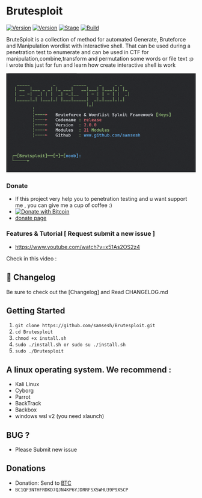 # Brutesploit

[![Version](https://img.shields.io/badge/Brutesploit-2.0.0-brightgreen.svg?maxAge=259200)]()
[![Version](https://img.shields.io/badge/Codename-Pretty-red.svg?maxAge=259200)]()
[![Stage](https://img.shields.io/badge/Release-Stable-brightgreen.svg)]()
[![Build](https://img.shields.io/badge/Supported_OS-Linux-orange.svg)]()

BruteSploit is a collection of method for automated Generate, Bruteforce and Manipulation wordlist with interactive shell.
That can be used during a penetration test to enumerate and can be used in CTF for manipulation,combine,transform and permutation some words or file text :p i wrote this just for fun and learn how create interactive shell  is work



<img src="./temp/BruteSploit.png" ></img> 


### Donate
- If this project very help you to penetration testing  and u want support me , you can give me a cup of coffee :)
- [![Donate with Bitcoin](https://en.cryptobadges.io/badge/small/19KHPduHx2C8WAeq13b4xTsGocqq2PM5mN)](https://en.cryptobadges.io/donate/19KHPduHx2C8WAeq13b4xTsGocqq2PM5mN)
- [donate page](https://github.com/samsesh/donate)



### Features & Tutorial [ Request submit a new issue ]
- https://www.youtube.com/watch?v=x51As2OS2z4 

Check in this video : 

## :scroll: Changelog
Be sure to check out the [Changelog] and Read CHANGELOG.md


## Getting Started
1. ```git clone https://github.com/samsesh/Brutesploit.git```
2. ```cd Brutesploit```
3. ```chmod +x install.sh ```
3. ```sudo ./install.sh or sudo su ./install.sh ```
4. ```sudo ./Brutesploit ```
 

## A linux operating system. We recommend :
- Kali Linux
- Cyborg
- Parrot 
- BackTrack 
- Backbox  
- windows wsl v2 (you need xlaunch)

## BUG ? 
- Please Submit new issue 

## Donations 

- Donation: Send to [BTC](bitcoin:BC1QF3NTHFRDKD7QJN4KP6YJDRRFSX5WHU39P9X5CP)
- ```BC1QF3NTHFRDKD7QJN4KP6YJDRRFSX5WHU39P9X5CP```

